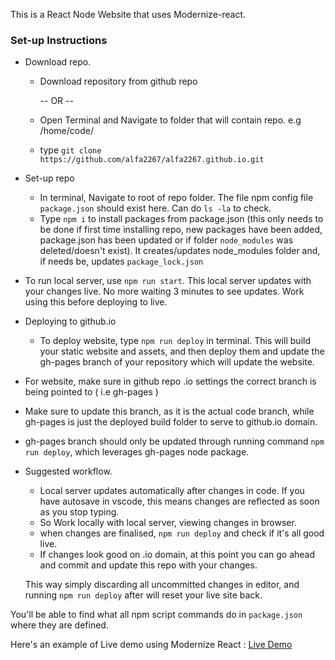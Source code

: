 This is a React Node Website that uses Modernize-react. 

### Set-up Instructions 
* Download repo. 
    - Download repository from github repo

        -- OR --
   
    - Open Terminal and Navigate to folder that will contain repo. e.g /home/code/
    - type `git clone https://github.com/alfa2267/alfa2267.github.io.git`

* Set-up repo
    - In terminal, Navigate to root of repo folder. The file npm config file `package.json` should exist here. Can do `ls -la` to check. 
    - Type `npm i` to install packages from package.json (this only needs to be done if first time installing repo, new packages have been added, package.json has been updated or
      if folder `node_modules` was deleted/doesn't exist). It creates/updates node_modules folder and, if needs be, updates `package_lock.json`
   
* To run local server, use `npm run start`. This local server updates with your changes live. No more waiting 3 minutes to see updates. Work using this before deploying to live.
      
* Deploying to github.io
    - To deploy website, type `npm run deploy` in terminal. This will build your static website and assets, 
      and then deploy them and update the gh-pages branch of your repository which will update the website.  

* For website, make sure in github repo .io settings the correct branch is being pointed to ( i.e gh-pages )
* Make sure to update this branch, as it is the actual code branch, while gh-pages is just the deployed build folder to serve to github.io domain.
* gh-pages branch should only be updated through running command `npm run deploy`, which leverages gh-pages node package.

* Suggested workflow.
   - Local server updates automatically after changes in code. If you have autosave in vscode, this means changes are reflected as soon as you stop typing.
   - So Work locally with local server, viewing changes in browser. 
   - when changes are finalised, `npm run deploy` and check if it's all good live.
   - If changes look good on .io domain, at this point you can go ahead and commit and update this repo with your changes.

   This way simply discarding all uncommitted changes in editor, and running `npm run deploy` after will reset your live site back. 



You'll be able to find what all npm script commands do in `package.json` where they are defined. 



Here's an example of Live demo using Modernize React : <a href="https://modernize-react-free.netlify.app/dashboard">Live Demo</a>

